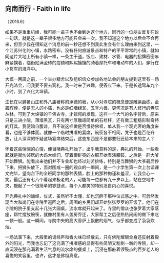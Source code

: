 ## 向南而行 - Faith in life

（2016.6）

如果不是重重机缘，我可能一辈子也不会到达这个地方，同行的一位朋友反复在说一句话，就是这一辈子很多地方可能只会来一次。我不知道这个地方以后会不会再来，但至少我在得知这个消息的前一秒还想不到我此生会有什么理由来到这里，一个江苏兴化的小镇，水路密布，没有任何旅游景点和特产的平平常常的小镇，就如同这片大地上所有小镇一样，一条主干道，饭店、建材、水管、电器的招牌密密麻麻紧挨着，临街贴满瓷砖的店铺和熙熙攘攘的骑着摩托车和电动车的人们，穿行在小货车的海洋中。

大概一两周之前，一个举办精舍以及组织信众参加各地法会的朋友提到这里有一场开光法会，问我要不要去观礼。我一时来了兴趣，便答应下来。于是长途驾车九个小时，到了兴化大垛镇。

生长在以避暑山庄和外八庙著称的承德的我，从小对寺院的概念便是雕梁画栋，金碧辉煌，便是无人的小庙，也必是红墙绿瓦、五脊六兽，更何况是有人修行的寺院丛林。可到了大垛镇的千佛古寺，才错愕的发现，这样一个大气的名字背后，原来只是三进小院，薄墙黑瓦，只有两寸厚雕琢简单的石栏杆，还有做工粗糙形制奇特的灯具。我便暗自腹诽，且不说这样做是否慢待佛祖，单从我一个观光客的角度来看，也是不够体面。就像一个临时拼凑的宴席，碗筷各不相同，凳子也是百花齐放，让人深深的怀疑这场宴席结束后，这些东西是不是都要归还给本来的主人？

怀着这些惴惴的心情，便目睹典礼开始了，出乎我意料的是，典礼的开始，一些看起就是街坊邻居的大妈大婶们，穿着很鲜亮的衣服开始表演腰鼓，之后是一群大爷开始舞狮。能看出来他们并不专业却也经过刻苦排练，特别是当舞狮的大爷最后停下来，把狮头放下，面对围成一圈的观众的一瞬间，是一个小学生第一次上台读课文完毕，望向台下的全班同学的那种表情，脸上的那种拘谨和羞涩，让我会心一笑。最后还有七八个看起来极老的人，可能每一位都有九十岁以上，站在空地中央，敲起了一个很简单的锣鼓点，每个人都笑的特别发自内心的喜悦。

开光典礼中的诵经，仪式，虽然听不太懂，却也沉醉于那种仪式感之中。可忽然发现当大和尚们在寺院里巡回之后，周围的乡民们却开始张张罗罗的开饭了。他们在寺院的院子里支起十几张大圆桌，流水席就开起来了。寺里的僧众也张罗着大家落座，帮忙摆放碗筷，就像村里有人盖房乔迁，大家帮工之后便热热闹闹的做下来吃一顿一般。这一瞬间，寺院中央的高大香炉上飘散的烟气，似乎都变成了袅袅炊烟。

一场法事下来，大殿里的诵经声和香火味已经散去，只有佛陀耀眼金身还反射着殿外的阳光，而我也忘记了这充满了拼凑感的显得有些简陋又粉刷一新的寺院，却一直沉浸在那充满着生活气息的流水席的餐桌上，沉浸在那敲着锣鼓点的百岁老人的喜悦的笑容里，也许，这才是佛祖真意。
